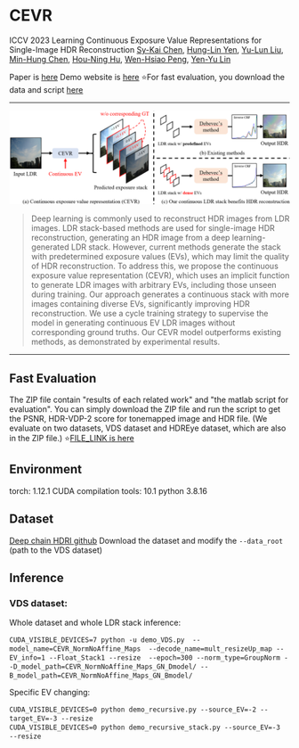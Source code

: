 # CEVR 
ICCV 2023 Learning Continuous Exposure Value Representations for Single-Image HDR Reconstruction
[Sy-Kai Chen](chensykai.backup@gmail.com), [Hung-Lin Yen](http://), [Yu-Lun Liu](https://yulunalexliu.github.io/), [Min-Hung Chen](https://minhungchen.netlify.app/), [Hou-Ning Hu](https://eborboihuc.github.io/), [Wen-Hsiao Peng](https://sites.google.com/g2.nctu.edu.tw/wpeng), [Yen-Yu Lin](https://sites.google.com/site/yylinweb/)

Paper is [here](http://)
Demo website is [here](http://)
⭐For fast evaluation, you download the data and script [here](http://)
***
![CEVR](https://github.com/skchen1993/2023_CEVR/blob/main/img/teaset_png.PNG "CEVR")
> Deep learning is commonly used to reconstruct HDR images from LDR images. LDR stack-based methods are used for single-image HDR reconstruction, generating an HDR image from a deep learning-generated LDR stack. However, current methods generate the stack with predetermined exposure values (EVs), which may limit the quality of HDR reconstruction. To address this, we propose the continuous exposure value representation (CEVR), which uses an implicit function to generate LDR images with arbitrary EVs, including those unseen during training. Our approach generates a continuous stack with more images containing diverse EVs, significantly improving HDR reconstruction. We use a cycle training strategy to supervise the model in generating continuous EV LDR images without corresponding ground truths. Our CEVR model outperforms existing methods, as demonstrated by experimental results.

***
## Fast Evaluation
The ZIP file contain "results of each related work" and "the matlab script for evaluation". You can simply download the ZIP file and run the script to get the PSNR, HDR-VDP-2 score for tonemapped image and HDR file. (We evaluate on two datasets, VDS dataset and HDREye dataset, which are also in the ZIP file.)
⭐[FILE_LINK is here](https://drive.google.com/file/d/1xeCT3APYkTnxeotb_t0wxdSPzBLbnU_p/view) 

## Environment
torch: 1.12.1
CUDA compilation tools: 10.1 
python 3.8.16

## Dataset
[Deep chain HDRI github](https://siyeong-lee.github.io/hdr_vds_dataset/)
Download the dataset and modify the `--data_root` (path to the VDS dataset)

## Inference
### VDS dataset:
Whole dataset and whole LDR stack inference:
```
CUDA_VISIBLE_DEVICES=7 python -u demo_VDS.py  --model_name=CEVR_NormNoAffine_Maps  --decode_name=mult_resizeUp_map --EV_info=1 --Float_Stack1 --resize  --epoch=300 --norm_type=GroupNorm --D_model_path=CEVR_NormNoAffine_Maps_GN_Dmodel/ --B_model_path=CEVR_NormNoAffine_Maps_GN_Bmodel/
```
Specific EV changing:
```
CUDA_VISIBLE_DEVICES=0 python demo_recursive.py --source_EV=-2 --target_EV=-3 --resize
CUDA_VISIBLE_DEVICES=0 python demo_recursive_stack.py --source_EV=-3  --resize
```
